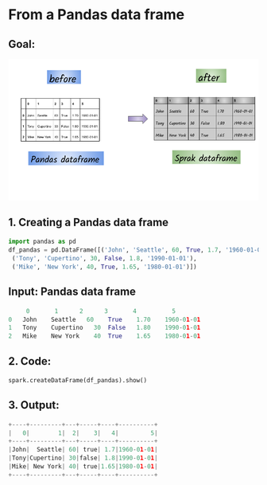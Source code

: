 # From a Pandas data frame

## Goal:

![](../.gitbook/assets/sparkbook-5-.png)

## 1. Creating  a Pandas data frame

```python
import pandas as pd
df_pandas = pd.DataFrame([('John', 'Seattle', 60, True, 1.7, '1960-01-01'),
 ('Tony', 'Cupertino', 30, False, 1.8, '1990-01-01'),
 ('Mike', 'New York', 40, True, 1.65, '1980-01-01')])
```

## Input: Pandas data frame

```python
	 0	     1	    2	   3	   4	      5
0	John	Seattle	  60	True	1.70	1960-01-01
1	Tony	Cupertino	30	False	1.80	1990-01-01
2	Mike	New York	40	True	1.65	1980-01-01
```

## 2. Code: 

```python
spark.createDataFrame(df_pandas).show()
```

## 3. Output:

```python
+----+---------+---+-----+----+----------+
|   0|        1|  2|    3|   4|         5|
+----+---------+---+-----+----+----------+
|John|  Seattle| 60| true| 1.7|1960-01-01|
|Tony|Cupertino| 30|false| 1.8|1990-01-01|
|Mike| New York| 40| true|1.65|1980-01-01|
+----+---------+---+-----+----+----------+
```

